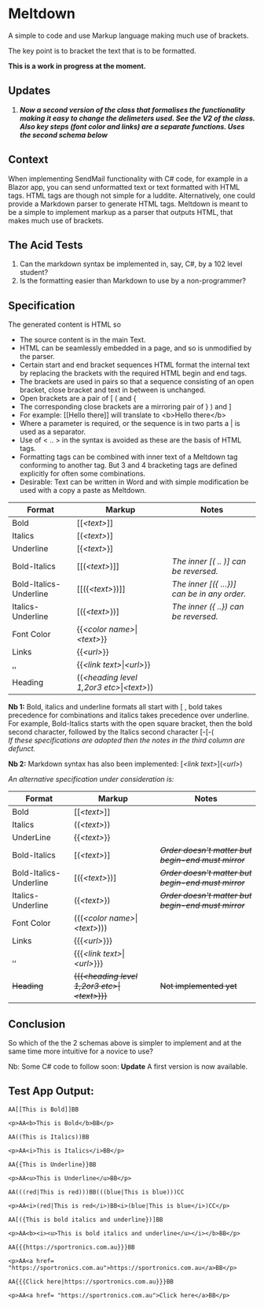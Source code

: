# Meltdown
A simple to code and use Markup language making much use of brackets.

The key point is to bracket the text that is to be formatted.

**This is a work in progress at the moment.**

## Updates
1. **_Now a second version of the class that formalises the functionality making it easy to change the delimeters used. See the  V2 of the class. Also key steps (font color and links) are a separate functions. Uses the second schema below_**

## Context

When implementing SendMail functionality with C\# code, for example in a Blazor
app, you can send unformatted text or text formatted with HTML tags. HTML tags
are though not simple for a luddite. Alternatively, one could provide a Markdown
parser to generate HTML tags. Meltdown is meant to be a simple to implement
markup as a parser that outputs HTML, that makes much use of brackets.

## The Acid Tests

1.  Can the markdown syntax be implemented in, say, C\#, by a 102 level student?
2.  Is the formatting easier than Markdown to use by a non-programmer?

## Specification

The generated content is HTML so
-   The source content is in the main Text.
-   HTML can be seamlessly embedded in a page, and so is unmodified by the
    parser.
-   Certain start and end bracket sequences HTML format the internal text by
    replacing the brackets with the required HTML begin and end tags.
-   The brackets are used in pairs so that a sequence consisting of an open
    bracket, close bracket and text in between is unchanged.
-   Open brackets are a pair of [ ( and {
-   The corresponding close brackets are a mirroring pair of } ) and ]
-   For example: [[Hello there]] will translate to \<b\>Hello there\</b\>
-   Where a parameter is required, or the sequence is in two parts a \| is used
    as a separator.
-   Use of \< .. \> in the syntax is avoided as these are the basis of HTML
    tags.
-   Formatting tags can be combined with inner text of a Meltdown tag conforming
    to another tag. But 3 and 4 bracketing tags are defined explicitly for often
    some combinations.
-   Desirable: Text can be written in Word and with simple modification be
    used with a copy a paste as Meltdown.

Format | Markup | Notes
-------|--------|-------
Bold | [[*\<text\>*]]
Italics | [(*\<text\>*)]
Underline | [{*\<text\>*}]
Bold-Italics | [[(*\<text\>*)]] | *The inner [( .. )] can be reversed.*
Bold-Italics-Underline | [[({*\<text\>*})]] | *The inner [({ …})] can be in any order.*
Italics-Underline | [({*\<text\>*})] | *The inner ({ ..}) can be reversed.*
Font Color | {{*\<color name\>*\|*\<text\>*}}
Links | {{*\<url\>*}}
,, | {{*\<link text\>*\|*\<url\>*}}
Heading | ((*\<heading level 1,2or3 etc\>*\|*\<text\>*))

**Nb 1:** Bold, italics and underline formats all start with [ , bold takes precedence for combinations and italics takes precedence over underline. 
For example, Bold-Italics starts with the open square bracket, then the bold second character, followed by the Italics second character [-[-(    
*If these specifications are adopted then the notes in the third column are defunct.*

**Nb 2:** Markdown syntax has also been implemented: \[*\<link text\>*\](*\<url\>*)

*An alternative specification under consideration is:*

Format | Markup | Notes
-|-|-
Bold | [[*\<text\>*]]
Italics | ((*\<text\>*))
UnderLine | {{*\<text\>*}}
Bold-Italics | [(*\<text\>*)] | ~~*Order doesn't matter but begin-end must mirror*~~
Bold-Italics-Underline | [({*\<text\>*})] | ~~*Order doesn't matter but begin-end must mirror*~~
Italics-Underline | ({*\<text\>*})  | ~~*Order doesn't matter but begin-end must mirror*~~
Font Color | (((*\<color name\>*\|*\<text\>*)))
Links | {{{*\<url\>*}}}
,, | {{{*\<link text\>*\|*\<url\>*}}}
~~Heading~~ | ~~(((*\<heading level 1,2or3 etc\>*\|*\<text\>*)))~~ | ~~Not implemented yet~~

## Conclusion
So which of the the 2 schemas above is simpler to implement and at the same time more intuitive for a novice to use?

Nb: Some C# code to follow soon: **Update** A first version is now available.

## Test App Output:

```
AA[[This is Bold]]BB

<p>AA<b>This is Bold</b>BB</p>

AA((This is Italics))BB

<p>AA<i>This is Italics</i>BB</p>

AA{{This is Underline}}BB

<p>AA<u>This is Underline</u>BB</p>

AA(((red|This is red)))BB(((blue|This is blue)))CC

<p>AA<i>(red|This is red</i>)BB<i>(blue|This is blue</i>)CC</p>

AA[({This is bold italics and underline})]BB

<p>AA<b><i><u>This is bold italics and underline</u></i></b>BB</p>

AA{{{https://sportronics.com.au}}}BB

<p>AA<a href= "https://sportronics.com.au">https://sportronics.com.au</a>BB</p>

AA{{{Click here|https://sportronics.com.au}}}BB

<p>AA<a href= "https://sportronics.com.au">Click here</a>BB</p>
```

